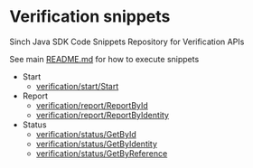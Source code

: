# Verification snippets
Sinch Java SDK Code Snippets Repository for Verification APIs

See main [README.md](../../../../../README.md) for how to execute snippets

- Start
  - [verification/start/Start](./start/Start.java)
- Report
  - [verification/report/ReportById](./report/ReportById.java)
  - [verification/report/ReportByIdentity](./report/ReportByIdentity.java)
- Status
  - [verification/status/GetById](./status/GetById.java)
  - [verification/status/GetByIdentity](./status/GetByIdentity.java)
  - [verification/status/GetByReference](./status/GetByReference.java)
